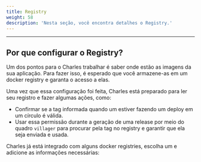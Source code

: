```yaml
---
title: Registry
weight: 58
description: 'Nesta seção, você encontra detalhes o Registry.'
---
```


---

## Por que configurar o Registry?  <a id="why-do-you-have-to-configure-a-registry"></a>

‌Um dos pontos para o Charles trabalhar é saber onde estão as imagens da sua aplicação. Para fazer isso, é esperado que você armazene-as em um docker registry e garanta o acesso a elas. 

Uma vez que essa configuração foi feita, Charles está preparado para ler seu registro e fazer algumas ações, como: 

* Confirmar se a tag informada quando um estiver fazendo um deploy em um círculo é válida. 
* Usar essa permissão durante a geração de uma release por meio do quadro `villager` para procurar pela tag no registry e garantir que ela seja enviada e usada.

‌Charles já está integrado com alguns docker registries, escolha um e adicione as informações necessárias:

